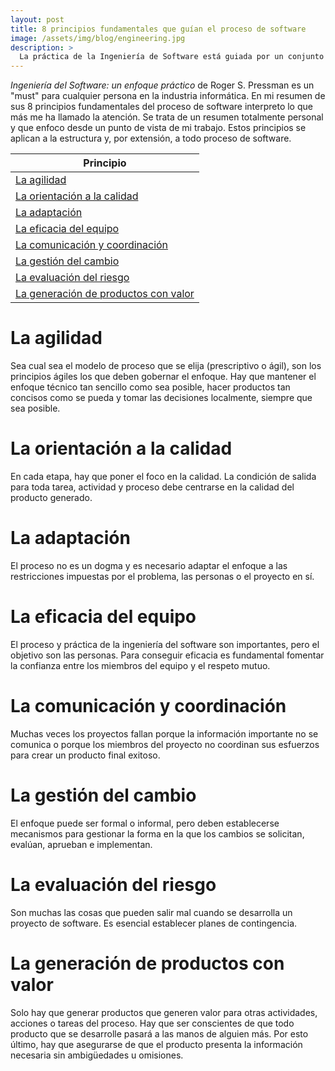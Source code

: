 ```yaml
---
layout: post
title: 8 principios fundamentales que guían el proceso de software
image: /assets/img/blog/engineering.jpg
description: >
  La práctica de la Ingeniería de Software está guiada por un conjunto de principios fundamentales que ayudan en la aplicación del proceso de software.  <!--more-->
---
```


_Ingeniería del Software: un enfoque práctico_ de Roger S. Pressman es un "must" para cualquier persona en la industria informática. En mi resumen de sus 8 principios fundamentales del proceso de software interpreto lo que más me ha llamado la atención. Se trata de un resumen totalmente personal y que enfoco desde un punto de vista de mi trabajo. Estos principios se aplican a la estructura y, por extensión, a todo proceso de software.
<!--more-->


| Principio |
| ------------ |
| [La agilidad](https://dprol.github.io/blog/hydejack/2022-02-21-procesos-software/#la-agilidad) |
| [La orientación a la calidad](https://dprol.github.io/blog/hydejack/2022-02-21-procesos-software/#la-orientaci%C3%B3n-a-la-calidad) |
| [La adaptación](https://dprol.github.io/blog/hydejack/2022-02-21-procesos-software/#la-adaptaci%C3%B3n) |
| [La eficacia del equipo](https://dprol.github.io/blog/hydejack/2022-02-21-procesos-software/#la-eficacia-del-equipo) | 
| [La comunicación y coordinación](https://dprol.github.io/blog/hydejack/2022-02-21-procesos-software/#la-comunicaci%C3%B3n-y-coordinaci%C3%B3n) | 
| [La gestión del cambio](https://dprol.github.io/blog/hydejack/2022-02-21-procesos-software/#la-gesti%C3%B3n-del-cambio) | 
| [La evaluación del riesgo](https://dprol.github.io/blog/hydejack/2022-02-21-procesos-software/#la-evaluaci%C3%B3n-del-riesgo) |
| [La generación de productos con valor](https://dprol.github.io/blog/hydejack/2022-02-21-procesos-software/#la-generaci%C3%B3n-de-productos-con-valor) |

# La agilidad #

Sea cual sea el modelo de proceso que se elija (prescriptivo o ágil), son los principios ágiles los que deben gobernar el enfoque. Hay que mantener el enfoque técnico tan sencillo como sea posible, hacer productos tan concisos como se pueda y tomar las decisiones localmente, siempre que sea posible.

# La orientación a la calidad #

En cada etapa, hay que poner el foco en la calidad. La condición de salida para toda tarea, actividad y proceso debe centrarse en la calidad del producto generado.

# La adaptación #

El proceso no es un dogma y es necesario adaptar el enfoque a las restricciones impuestas por el problema, las personas o el proyecto en sí.

# La eficacia del equipo #

El proceso y práctica de la ingeniería del software son importantes, pero el objetivo son las personas. Para conseguir eficacia es fundamental fomentar la confianza entre los miembros del equipo y el respeto mutuo.

# La comunicación y coordinación #

Muchas veces los proyectos fallan porque la información importante no se comunica o porque los miembros del proyecto no coordinan sus esfuerzos para crear un producto final exitoso.

# La gestión del cambio #

El enfoque puede ser formal o informal, pero deben establecerse mecanismos para gestionar la forma en la que los cambios se solicitan, evalúan, aprueban e implementan.

# La evaluación del riesgo #

Son muchas las cosas que pueden salir mal cuando se desarrolla un proyecto de software. Es esencial establecer planes de contingencia.

# La generación de productos con valor #

Solo hay que generar productos que generen valor para otras actividades, acciones o tareas del proceso. Hay que ser conscientes de que todo producto que se desarrolle pasará a las manos de alguien más. Por esto último, hay que asegurarse de que el producto presenta la información necesaria sin ambigüedades u omisiones.
